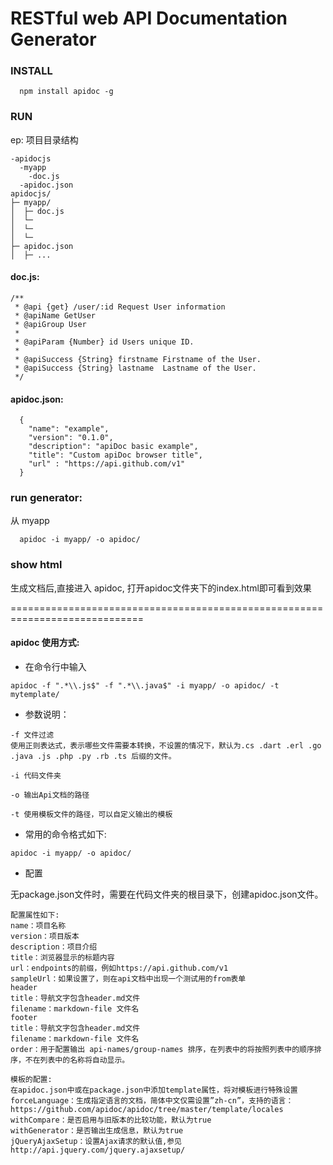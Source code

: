 # RESTful web API Documentation Generator

### INSTALL

```
  npm install apidoc -g
```

### RUN
ep: 项目目录结构
```
-apidocjs    
  -myapp  
    -doc.js  
  -apidoc.json    
apidocjs/
├─ myapp/
│  ├─ doc.js
│  └─ 
│  └─ 
│  └─ 
├─ apidoc.json
│  ├─ ...
```

#### doc.js:
```
/**
 * @api {get} /user/:id Request User information
 * @apiName GetUser
 * @apiGroup User
 *
 * @apiParam {Number} id Users unique ID.
 *
 * @apiSuccess {String} firstname Firstname of the User.
 * @apiSuccess {String} lastname  Lastname of the User.
 */
```
#### apidoc.json:

```
  {
    "name": "example",
    "version": "0.1.0",
    "description": "apiDoc basic example",
    "title": "Custom apiDoc browser title",
    "url" : "https://api.github.com/v1"
  }
```
### run generator:
从 myapp
```
  apidoc -i myapp/ -o apidoc/ 
```
### show html

生成文档后,直接进入 apidoc, 打开apidoc文件夹下的index.html即可看到效果

=============================================================================


#### apidoc 使用方式: 
- 在命令行中输入
```
apidoc -f ".*\\.js$" -f ".*\\.java$" -i myapp/ -o apidoc/ -t mytemplate/
```

- 参数说明： 
```
-f 文件过滤 
使用正则表达式，表示哪些文件需要本转换，不设置的情况下，默认为.cs .dart .erl .go .java .js .php .py .rb .ts 后缀的文件。

-i 代码文件夹

-o 输出Api文档的路径

-t 使用模板文件的路径，可以自定义输出的模板
```
- 常用的命令格式如下:
```
apidoc -i myapp/ -o apidoc/ 
```

- 配置 

无package.json文件时，需要在代码文件夹的根目录下，创建apidoc.json文件。
```
配置属性如下: 
name：项目名称 
version：项目版本 
description：项目介绍 
title：浏览器显示的标题内容 
url：endpoints的前缀，例如https://api.github.com/v1 
sampleUrl：如果设置了，则在api文档中出现一个测试用的from表单 
header 
title：导航文字包含header.md文件 
filename：markdown-file 文件名 
footer 
title：导航文字包含header.md文件 
filename：markdown-file 文件名 
order：用于配置输出 api-names/group-names 排序，在列表中的将按照列表中的顺序排序，不在列表中的名称将自动显示。

模板的配置: 
在apidoc.json中或在package.json中添加template属性，将对模板进行特殊设置 
forceLanguage：生成指定语言的文档，简体中文仅需设置”zh-cn”，支持的语言：https://github.com/apidoc/apidoc/tree/master/template/locales 
withCompare：是否启用与旧版本的比较功能，默认为true 
withGenerator：是否输出生成信息，默认为true 
jQueryAjaxSetup：设置Ajax请求的默认值,参见http://api.jquery.com/jquery.ajaxsetup/
```

